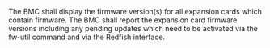 The BMC shall display the firmware version(s) for all expansion cards which
contain firmware.  The BMC shall report the expansion card firmware versions
including any pending updates which need to be activated via the fw-util
command and via the Redfish interface.

